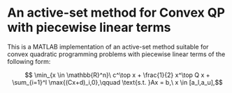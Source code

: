 # An active-set method for Convex QP with piecewise linear terms

This is a MATLAB implementation of an active-set method suitable for convex quadratic programming problems with piecewise linear terms of the following form:

$$ \min_{x \in \mathbb{R}^n}\  c^\top x + \frac{1}{2} x^\top Q x + \sum_{i=1}^l \max{(Cx+d)_i,0},\qquad \text{s.t. }Ax = b,\ x \in [a_l,a_u],$$
